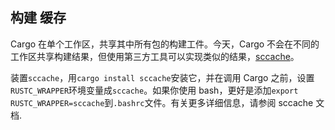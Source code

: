 ## 构建 缓存

Cargo 在单个工作区，共享其中所有包的构建工件。今天，Cargo 不会在不同的工作区共享构建结果，但使用第三方工具可以实现类似的结果，[sccache]。

装置`sccache`，用`cargo install sccache`安装它，并在调用 Cargo 之前，设置`RUSTC_WRAPPER`环境变量成`sccache`。如果你使用 bash，更好是添加`export RUSTC_WRAPPER=sccache`到`.bashrc`文件。有关更多详细信息，请参阅 sccache 文档.

[sccache]: https://github.com/mozilla/sccache
